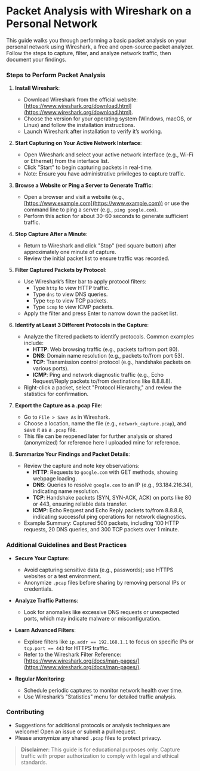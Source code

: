 # Packet Analysis with Wireshark on a Personal Network

This guide walks you through performing a basic packet analysis on your personal network using Wireshark, a free and open-source packet analyzer. Follow the steps to capture, filter, and analyze network traffic, then document your findings.

### Steps to Perform Packet Analysis

1. **Install Wireshark**:
   - Download Wireshark from the official website: [https://www.wireshark.org/download.html](https://www.wireshark.org/download.html).
   - Choose the version for your operating system (Windows, macOS, or Linux) and follow the installation instructions.
   - Launch Wireshark after installation to verify it’s working.

2. **Start Capturing on Your Active Network Interface**:
   - Open Wireshark and select your active network interface (e.g., Wi-Fi or Ethernet) from the interface list.
   - Click "Start" to begin capturing packets in real-time.
   - Note: Ensure you have administrative privileges to capture traffic.

3. **Browse a Website or Ping a Server to Generate Traffic**:
   - Open a browser and visit a website (e.g., [https://www.example.com](https://www.example.com)) or use the command line to ping a server (e.g., `ping google.com`).
   - Perform this action for about 30-60 seconds to generate sufficient traffic.

4. **Stop Capture After a Minute**:
   - Return to Wireshark and click "Stop" (red square button) after approximately one minute of capture.
   - Review the initial packet list to ensure traffic was recorded.

5. **Filter Captured Packets by Protocol**:
   - Use Wireshark’s filter bar to apply protocol filters:
     - Type `http` to view HTTP traffic.
     - Type `dns` to view DNS queries.
     - Type `tcp` to view TCP packets.
     - Type `icmp` to view ICMP packets.
   - Apply the filter and press Enter to narrow down the packet list.

6. **Identify at Least 3 Different Protocols in the Capture**:
   - Analyze the filtered packets to identify protocols. Common examples include:
     - **HTTP**: Web browsing traffic (e.g., packets to/from port 80).
     - **DNS**: Domain name resolution (e.g., packets to/from port 53).
     - **TCP**: Transmission control protocol (e.g., handshake packets on various ports).
     - **ICMP**: Ping and network diagnostic traffic (e.g., Echo Request/Reply packets to/from destinations like 8.8.8.8).
   - Right-click a packet, select "Protocol Hierarchy," and review the statistics for confirmation.

7. **Export the Capture as a .pcap File**:
   - Go to `File > Save As` in Wireshark.
   - Choose a location, name the file (e.g., `network_capture.pcap`), and save it as a `.pcap` file.
   - This file can be reopened later for further analysis or shared (anonymized) for reference here I uploaded mine for reference.

8. **Summarize Your Findings and Packet Details**:
   - Review the capture and note key observations:
     - **HTTP**: Requests to `google.com` with GET methods, showing webpage loading.
     - **DNS**: Queries to resolve `google.com` to an IP (e.g., 93.184.216.34), indicating name resolution.
     - **TCP**: Handshake packets (SYN, SYN-ACK, ACK) on ports like 80 or 443, ensuring reliable data transfer.
     - **ICMP**: Echo Request and Echo Reply packets to/from 8.8.8.8, indicating successful ping operations for network diagnostics.
   - Example Summary: Captured 500 packets, including 100 HTTP requests, 20 DNS queries, and 300 TCP packets over 1 minute.

### Additional Guidelines and Best Practices

- **Secure Your Capture**:
  - Avoid capturing sensitive data (e.g., passwords); use HTTPS websites or a test environment.
  - Anonymize `.pcap` files before sharing by removing personal IPs or credentials.

- **Analyze Traffic Patterns**:
  - Look for anomalies like excessive DNS requests or unexpected ports, which may indicate malware or misconfiguration.

- **Learn Advanced Filters**:
  - Explore filters like `ip.addr == 192.168.1.1` to focus on specific IPs or `tcp.port == 443` for HTTPS traffic.
  - Refer to the Wireshark Filter Reference: [https://www.wireshark.org/docs/man-pages/](https://www.wireshark.org/docs/man-pages/).

- **Regular Monitoring**:
  - Schedule periodic captures to monitor network health over time.
  - Use Wireshark’s "Statistics" menu for detailed traffic analysis.

### Contributing

- Suggestions for additional protocols or analysis techniques are welcome! Open an issue or submit a pull request.
- Please anonymize any shared `.pcap` files to protect privacy.


> **Disclaimer**: This guide is for educational purposes only. Capture traffic with proper authorization to comply with legal and ethical standards.
